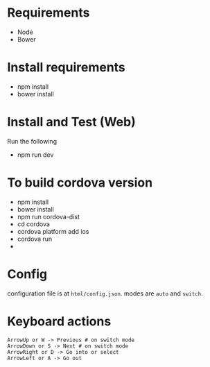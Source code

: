 # Requirements

* Node
* Bower

# Install requirements

* npm install
* bower install

# Install and Test (Web)

Run the following

* npm run dev

# To build cordova version

* npm install 
* bower install
* npm run cordova-dist
* cd cordova
* cordova platform add ios
* cordova run
* 

# Config

configuration file is at `html/config.json`. modes are `auto` and `switch`.

# Keyboard actions

```
ArrowUp or W -> Previous # on switch mode
ArrowDown or S -> Next # on switch mode
ArrowRight or D -> Go into or select
ArrowLeft or A -> Go out
```
